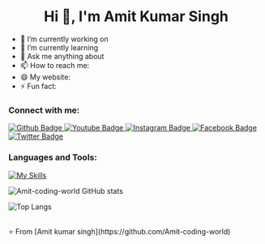 
 <h1 align="center">Hi 👋, I'm Amit Kumar Singh</h1>

- 🔭 I’m currently working on 
- 🌱 I’m currently learning 
- 💬 Ask me anything about  
- 📫 How to reach me: 
- 😄 My website: 
- ⚡ Fun fact: 
  
### Connect with me:
<div id="badges">
  <a href="(https://github.com/Amit-coding-world">
    <img src="https://img.shields.io/badge/Github-white?style=for-the-badge&logo=Github&logoColor=black" alt="Github Badge"/>
  </a>
  <a href="">
    <img src="https://img.shields.io/badge/YouTube-red?style=for-the-badge&logo=youtube&logoColor=white" alt="Youtube Badge"/>
  </a>
   <a href="">
    <img src="https://img.shields.io/badge/Instagram-purple?style=for-the-badge&logo=instagram&logoColor=white" alt="Instagram Badge"/>
  </a>
   <a href="">
    <img src="https://img.shields.io/badge/Facebook-blue?style=for-the-badge&logo=facebook&logoColor=white" alt="Facebook Badge"/>
  </a>
   <a href="">
    <img src="https://img.shields.io/badge/Twitter-blue?style=for-the-badge&logo=twitter&logoColor=white" alt="Twitter Badge"/>
  </a>
</div>

### Languages and Tools:
[![My Skills](https://skillicons.dev/icons?i=html,css,js,github,git,postman,nodejs,express,react,mongodb,c++,python,c,java&perline=5)](https://skillicons.dev)

![Amit-coding-world GitHub stats](https://github-readme-stats.vercel.app/api?username=Amit-coding-world&show_icons=true&theme=dark)

![Top Langs](https://github-readme-stats.vercel.app/api/top-langs/?username=Amit-coding-world&theme=dark)


<br>
⭐️ From [Amit kumar singh](https://github.com/Amit-coding-world)
